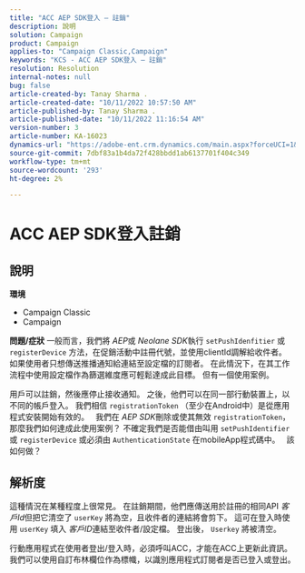 ```yaml
---
title: "ACC AEP SDK登入 — 註銷"
description: 說明
solution: Campaign
product: Campaign
applies-to: "Campaign Classic,Campaign"
keywords: "KCS - ACC AEP SDK登入 — 註銷"
resolution: Resolution
internal-notes: null
bug: false
article-created-by: Tanay Sharma .
article-created-date: "10/11/2022 10:57:50 AM"
article-published-by: Tanay Sharma .
article-published-date: "10/11/2022 11:16:54 AM"
version-number: 3
article-number: KA-16023
dynamics-url: "https://adobe-ent.crm.dynamics.com/main.aspx?forceUCI=1&pagetype=entityrecord&etn=knowledgearticle&id=2db7de86-5349-ed11-bba2-0022480868ff"
source-git-commit: 7dbf83a1b4da72f428bbdd1ab6137701f404c349
workflow-type: tm+mt
source-wordcount: '293'
ht-degree: 2%

---
```


# ACC AEP SDK登入註銷

## 說明

<b>環境</b>
- Campaign Classic
- Campaign



<b>問題/症狀</b>
一般而言，我們將 *AEP*&#x200B;或 *Neolane SDK*&#x200B;執行 `setPushIdenfitier` 或 `registerDevice` 方法，在促銷活動中註冊代號，並使用clientId調解給收件者。
 
如果使用者只想傳送推播通知給連結至設定檔的訂閱者。 在此情況下，在其工作流程中使用設定檔作為篩選維度應可輕鬆達成此目標。 但有一個使用案例。

用戶可以註銷，然後應停止接收通知。 之後，他們可以在同一部行動裝置上，以不同的帳戶登入。 我們相信 `registrationToken` （至少在Android中）是從應用程式安裝開始有效的。
 
我們在 *AEP SDK*&#x200B;刪除或使其無效 `registrationToken`，那麼我們如何達成此使用案例？ 不確定我們是否能借由叫用 `setPushIdentifier` 或 `registerDevice` 或必須由 `AuthenticationState` 在mobileApp程式碼中。
 
該如何做？


## 解析度


這種情況在某種程度上很常見。 在註銷期間，他們應傳送用於註冊的相同API *客戶Id*&#x200B;但把它清空了 `userKey` 將為空，且收件者的連結將會剪下。 這可在登入時使用 `userKey` 填入 *客戶ID*&#x200B;連結至收件者/設定檔。 登出後， `Userkey` 將被清空。

行動應用程式在使用者登出/登入時，必須呼叫ACC，才能在ACC上更新此資訊。 我們可以使用自訂布林欄位作為標幟，以識別應用程式訂閱者是否已登入或登出。
